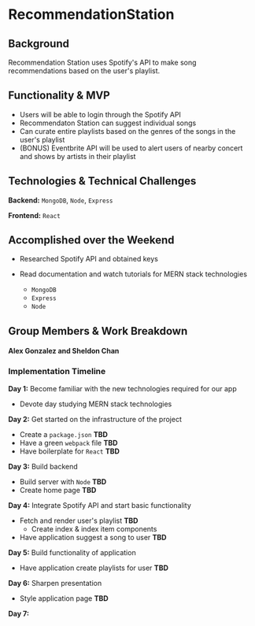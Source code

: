 # RecommendationStation

## Background

Recommendation Station uses Spotify's API to make song recommendations based on the user's playlist.  

## Functionality & MVP

* Users will be able to login through the Spotify API
* Recommendaton Station can suggest individual songs 
* Can curate entire playlists based on the genres of the songs in the user's playlist
* (BONUS) Eventbrite API will be used to alert users of nearby concert and shows by artists in their playlist

## Technologies & Technical Challenges

**Backend:** `MongoDB`, `Node`, `Express`

**Frontend:** `React`

## Accomplished over the Weekend

* Researched Spotify API and obtained keys 
* Read documentation and watch tutorials for MERN stack technologies
 
  * `MongoDB`  
  * `Express`  
  * `Node`

## Group Members & Work Breakdown 

#### Alex Gonzalez and Sheldon Chan

### Implementation Timeline

**Day 1:** Become familiar with the new technologies required for our app

* Devote day studying MERN stack technologies

**Day 2:** Get started on the infrastructure of the project

* Create a `package.json` **TBD**
* Have a green `webpack` file **TBD**
* Have boilerplate for `React` **TBD**

**Day 3:** Build backend 

* Build server with `Node` **TBD**
* Create home page **TBD**

**Day 4:** Integrate Spotify API and start basic functionality 

* Fetch and render user's playlist **TBD**
  * Create index & index item components 
* Have application suggest a song to user **TBD**

**Day 5:** Build functionality of application

* Have application create playlists for user **TBD**

**Day 6:** Sharpen presentation

* Style application page **TBD**

**Day 7:**
